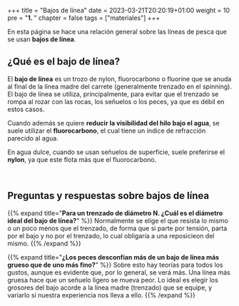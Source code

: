 +++
title = "Bajos de línea"
date = 2023-03-21T20:20:19+01:00
weight = 10
pre = "<b>1. </b>"
chapter = false
tags = ["materiales"]
+++

En esta página se hace una relación general sobre las líneas de pesca que se usan **bajos de línea**.

## ¿Qué es el bajo de línea?

El **bajo de línea** es un trozo de nylon, fluorocarbono o fluorine que se anuda al final de la línea madre del carrete (generalmente trenzado en el spinning). El bajo de línea se utiliza, principalmente, para evitar que el trenzado se rompa al rozar con las rocas, los señuelos o los peces, ya que es débil en estos casos.

Cuando además se quiere **reducir la visibilidad del hilo bajo el agua**, se suele utilizar el **fluorocarbono**, el cual tiene un índice de refracción parecido al agua.

En agua dulce, cuando se usan señuelos de superficie, suele preferirse el **nylon**, ya que este flota más que el fluorocarbono.

<br />

## Preguntas y respuestas sobre bajos de línea

{{% expand title="**Para un trenzado de diámetro N. ¿Cuál es el diámetro ideal del bajo de línea?**" %}}
  Normalmente se elige el que resista lo mismo o un poco menos que el trenzado, de forma que si parte por tensión, parta por el bajo y no por el trenzado, lo cual obligaría a una reposicieon del mismo.
{{% /expand %}}

{{% expand title="**¿Los peces desconfían más de un bajo de línea más grueso que de uno más fino?**" %}}
  Sobre esto hay teorías para todos los gustos, aunque es evidente que, por lo general, se verá más. Una línea más gruesa hace que un señuelo ligero se mueva peor. Lo ideal es elegir los grosores del bajo acorde a la línea madre (trenzado) que se equipe, y variarlo si nuestra experiencia nos lleva a ello.
{{% /expand %}}
